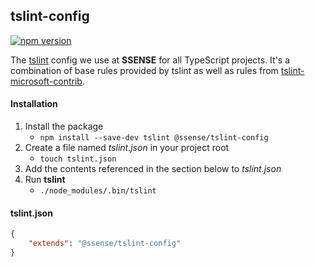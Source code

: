 ## tslint-config

[![npm version](https://badge.fury.io/js/%40ssense%2Ftslint-config.svg)](https://badge.fury.io/js/%40ssense%2Ftslint-config)

The [tslint](http://palantir.github.io/tslint/) config we use at **SSENSE** for all TypeScript projects. It's a combination of base rules provided by tslint as well as rules from [tslint-microsoft-contrib](https://github.com/Microsoft/tslint-microsoft-contrib).

#### Installation

1. Install the package
    * `npm install --save-dev tslint @ssense/tslint-config`
2. Create a file named *tslint.json* in your project root
    * `touch tslint.json`
3. Add the contents referenced in the section below to *tslint.json*
4. Run **tslint**
    * `./node_modules/.bin/tslint`

#### tslint.json

```json
{
    "extends": "@ssense/tslint-config"
}
```
